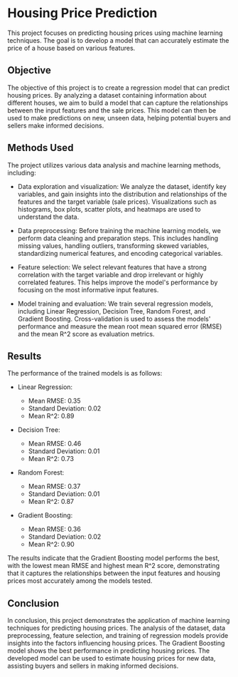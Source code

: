 # Housing Price Prediction

This project focuses on predicting housing prices using machine learning techniques. The goal is to develop a model that can accurately estimate the price of a house based on various features.

## Objective

The objective of this project is to create a regression model that can predict housing prices. By analyzing a dataset containing information about different houses, we aim to build a model that can capture the relationships between the input features and the sale prices. This model can then be used to make predictions on new, unseen data, helping potential buyers and sellers make informed decisions.

## Methods Used

The project utilizes various data analysis and machine learning methods, including:

- Data exploration and visualization: We analyze the dataset, identify key variables, and gain insights into the distribution and relationships of the features and the target variable (sale prices). Visualizations such as histograms, box plots, scatter plots, and heatmaps are used to understand the data.

- Data preprocessing: Before training the machine learning models, we perform data cleaning and preparation steps. This includes handling missing values, handling outliers, transforming skewed variables, standardizing numerical features, and encoding categorical variables.

- Feature selection: We select relevant features that have a strong correlation with the target variable and drop irrelevant or highly correlated features. This helps improve the model's performance by focusing on the most informative input features.

- Model training and evaluation: We train several regression models, including Linear Regression, Decision Tree, Random Forest, and Gradient Boosting. Cross-validation is used to assess the models' performance and measure the mean root mean squared error (RMSE) and the mean R^2 score as evaluation metrics.

## Results

The performance of the trained models is as follows:

- Linear Regression:
  - Mean RMSE: 0.35
  - Standard Deviation: 0.02
  - Mean R^2: 0.89

- Decision Tree:
  - Mean RMSE: 0.46
  - Standard Deviation: 0.01
  - Mean R^2: 0.73

- Random Forest:
  - Mean RMSE: 0.37
  - Standard Deviation: 0.01
  - Mean R^2: 0.87

- Gradient Boosting:
  - Mean RMSE: 0.36
  - Standard Deviation: 0.02
  - Mean R^2: 0.90

The results indicate that the Gradient Boosting model performs the best, with the lowest mean RMSE and highest mean R^2 score, demonstrating that it captures the relationships between the input features and housing prices most accurately among the models tested.

## Conclusion

In conclusion, this project demonstrates the application of machine learning techniques for predicting housing prices. The analysis of the dataset, data preprocessing, feature selection, and training of regression models provide insights into the factors influencing housing prices. The Gradient Boosting model shows the best performance in predicting housing prices. The developed model can be used to estimate housing prices for new data, assisting buyers and sellers in making informed decisions.

